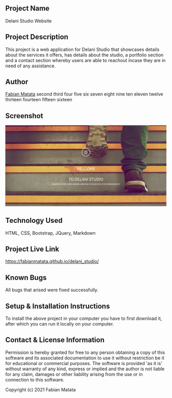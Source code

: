 ## Project Name
Delani Studio Website
## Project Description
This project is a web application for Delani Studio that showcases details about the services it offers, has details about the studio, a portfolio section and a contact section whereby users are able to reachout incase they are in need of any assistance.
## Author 
[Fabian Matata](https://github.com/FabianMatata)
second third four five six seven eight nine ten eleven twelve thirteen fourteen fifteen sixteen
## Screenshot
![](./delanii.png)
## Technology Used 
HTML, CSS, Bootstrap, JQuery, Markdown
## Project Live Link
https://fabianmatata.github.io/delani_studio/
## Known Bugs
All bugs that arised were fixed successfully.
## Setup & Installation Instructions
To install the above project in your computer you have to first download it, after which you can run it locally on your computer.
## Contact & License Information
Permission is hereby granted for free to any person obtaining a copy of this software and its associated documentation to use it without restriction be it for educational or commercial purposes. The software is provided 'as it is' without warranty of any kind, express or implied and the author is not liable for any claim, damages or other liability arising from the use or in connection to this software.

Copyright (c) 2021 Fabian Matata
